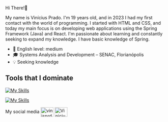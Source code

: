 Hi There!👋

My name is Vinícius Prado. I'm 19 years old, and in 2023 I had my first contact with the world of programming. I started with HTML and CSS, and today my main focus is on developing web applications using the Spring Framework (Java) and React.
I'm passionate about learning and constantly seeking to expand my knowledge.
I have basic knowledge of Spring.


- 📘 English level: medium 
- 🎓 Systems Analysis and Development – SENAC, Florianópolis
- 💡 Seeking knowledge



## Tools that I dominate
[![My Skills](https://skillicons.dev/icons?i=javascript,react,html,css,java,spring,postman,mysql,maven,docker)](https://skillicons.dev)

[![My Skills](https://skillicons.dev/icons?i=vscode,git)](https://skillicons.dev)

My social media
<a href="https://instagram.com/vinisprd" target="blank"><img align="center" src="https://raw.githubusercontent.com/rahuldkjain/github-profile-readme-generator/master/src/images/icons/Social/instagram.svg" alt="vinisprd" height="30" width="40" /></a>
<a href="https://www.linkedin.com/in/vinícius-prado-210701234/" target="blank"><img align="center" src="https://raw.githubusercontent.com/rahuldkjain/github-profile-readme-generator/master/src/images/icons/Social/linked-in-alt.svg" alt="Vinicius de Souza Prado" height="30" width="40" /></a>
